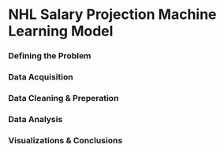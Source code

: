 # NHL Salary Projection Machine Learning Model

### Defining the Problem


### Data Acquisition


### Data Cleaning & Preperation


### Data Analysis


### Visualizations & Conclusions
